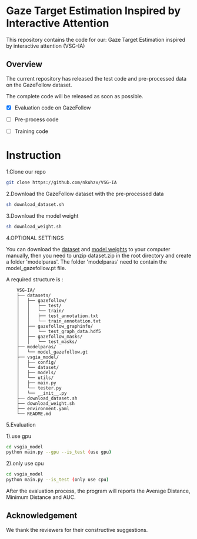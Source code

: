 # Gaze Target Estimation Inspired by Interactive Attention

This repository contains the code for our: Gaze Target Estimation inspired by interactive attention (VSG-IA)


## Overview


The current repository has released the test code and pre-processed data on the GazeFollow dataset. 

The complete code will be released as soon as possible.

- [x] Evaluation code on GazeFollow
- [ ] Pre-process code
- [ ] Training code


# Instruction
1.Clone our repo

```bash
git clone https://github.com/nkuhzx/VSG-IA
```

2.Download the GazeFollow dataset with the pre-processed data
```bash
sh download_dataset.sh
```

3.Download the model weight
```bash
sh download_weight.sh
```

4.OPTIONAL SETTINGS

You can download the [dataset](https://drive.google.com/file/d/1Kf93_TfEDdQaeIP3gaxh0DkdP-_zmEu-/view?usp=sharing) and [model weights](https://drive.google.com/file/d/14Mko5h5nb0NPtIr8q6TzfLzySeijZSG-/view?usp=sharing) to your computer manually,
then you need to unzip dataset.zip in the root directory and create a folder 'modelparas'. The folder 'modelparas' need to contain the model_gazefollow.pt file.

A required structure is :

        VSG-IA/
        ├── datasets/
        │   ├── gazefollow/
        │   │   ├── test/
        │   │   └── train/
        │   │   ├── test_annotation.txt
        │   │   └── train_annotation.txt       
        │   ├── gazefollow_graphinfo/
        │   │   └── test_graph_data.hdf5
        │   ├── gazefollow_masks/
        │   │   └── test_masks/
        ├── modelparas/
        │   └── model_gazefollow.gt
        ├── vsgia_model/
        │   ├── config/
        │   └── dataset/
        │   ├── models/
        │   └── utils/        
        │   ├── main.py
        │   └── tester.py
        │   └── __init__.py
        ├── download_dataset.sh
        ├── download_weight.sh
        ├── environment.yaml
        └── README.md
        
5.Evaluation

1).use gpu
```bash
cd vsgia_model
python main.py --gpu --is_test (use gpu)
```

2).only use cpu
```bash
cd vsgia_model
python main.py --is_test (only use cpu)
```

After the evaluation process, the program will reports the Average Distance, Minimum Distance and AUC.

## Acknowledgement
We thank the reviewers for their constructive suggestions.









